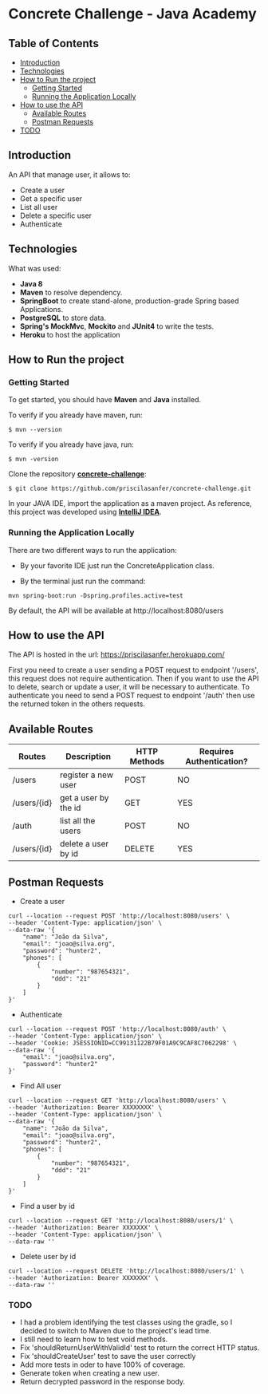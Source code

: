 # Concrete Challenge - Java Academy

## Table of Contents
- [Introduction](#introduction)
- [Technologies](#technologies)
- [How to Run the project](#how-to-run-the-project)
    - [Getting Started](#getting-started)
    - [Running the Application Locally](#running-the-application-locally)
- [How to use the API](#how-to-use-the-api)
    - [Available Routes](#available-routes)
    - [Postman Requests](#postman-requests)
- [TODO](#todo)
  
## Introduction
An API that manage user, it allows to:
- Create a user
- Get a specific user
- List all user
- Delete a specific user
- Authenticate 

## Technologies
What was used:
- **Java 8**
- **Maven** to resolve dependency.
- **SpringBoot** to create stand-alone, production-grade Spring based Applications.
- **PostgreSQL** to store data.
- **Spring's MockMvc**, **Mockito** and **JUnit4** to write the tests.
- **Heroku** to host the application

## How to Run the project
### Getting Started

To get started, you should have  **Maven** and **Java** installed. 

To verify if you already have maven, run:

```
$ mvn --version 
```

To verify if you already have java, run:

```
$ mvn -version 
```

Clone the repository **[concrete-challenge](https://github.com/priscilasanfer/concrete-challenge)**:

```
$ git clone https://github.com/priscilasanfer/concrete-challenge.git
```
In your JAVA IDE, import the application as a maven project. As reference, this project was developed using **[IntelliJ IDEA](https://www.jetbrains.com/idea/)**.

### Running the Application Locally

There are two different ways to run the application:

- By your favorite IDE just run the ConcreteApplication class.

- By the terminal just run the command:
```
mvn spring-boot:run -Dspring.profiles.active=test
```

By default, the API will be available at http://localhost:8080/users

## How to use the API

The API is hosted in the url: https://priscilasanfer.herokuapp.com/

First you need to create a user sending a POST request to endpoint '/users', this request does not require authentication.
Then if you want to use the API to delete, search or update a user, it will be necessary  to authenticate.
To authenticate you need to send a POST request to endpoint '/auth' then use the returned token in the others requests.


## Available Routes

| Routes       | Description               | HTTP Methods | Requires Authentication? |
|--------------|---------------------------|--------------|--------------------------|
|/users        | register a new user       | POST         | NO                       |
|/users/{id}   | get a user  by the id     | GET          | YES                      |
|/auth         | list all the users        | POST         | NO                       |
|/users/{id}   | delete a user by id       | DELETE       | YES                      |

## Postman Requests

- Create a user
```
curl --location --request POST 'http://localhost:8080/users' \
--header 'Content-Type: application/json' \
--data-raw '{
    "name": "João da Silva",
    "email": "joao@silva.org",
    "password": "hunter2",
    "phones": [
        {
            "number": "987654321",
            "ddd": "21"
        }
    ]
}'
```

- Authenticate 

```
curl --location --request POST 'http://localhost:8080/auth' \
--header 'Content-Type: application/json' \
--header 'Cookie: JSESSIONID=CC99131122B79F01A9C9CAF8C7062298' \
--data-raw '{
    "email": "joao@silva.org",
    "password": "hunter2"
}'
```

- Find All user

```
curl --location --request GET 'http://localhost:8080/users' \
--header 'Authorization: Bearer XXXXXXXX' \
--header 'Content-Type: application/json' \
--data-raw '{
    "name": "João da Silva",
    "email": "joao@silva.org",
    "password": "hunter2",
    "phones": [
        {
            "number": "987654321",
            "ddd": "21"
        }
    ]
}'
```

- Find a user by id

```
curl --location --request GET 'http://localhost:8080/users/1' \
--header 'Authorization: Bearer XXXXXXX' \
--header 'Content-Type: application/json' \
--data-raw ''
```

- Delete user by id

```
curl --location --request DELETE 'http://localhost:8080/users/1' \
--header 'Authorization: Bearer XXXXXXX' \
--data-raw ''
```

### TODO
- I had a problem identifying the test classes using the gradle, so I decided to switch to Maven due to the project's lead time.
- I still need to learn how to test void methods.
- Fix 'shouldReturnUserWithValidId' test to return the correct HTTP status.
- Fix 'shouldCreateUser' test to save the user correctly
- Add more tests in oder to have 100% of coverage.
- Generate token when creating a new user.
- Return decrypted password in the response body. 


